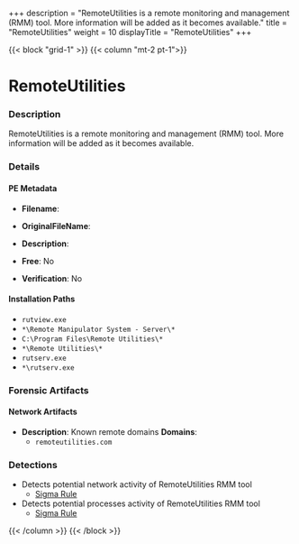 +++
description = "RemoteUtilities is a remote monitoring and management (RMM) tool. More information will be added as it becomes available."
title = "RemoteUtilities"
weight = 10
displayTitle = "RemoteUtilities"
+++


{{< block "grid-1" >}}
{{< column "mt-2 pt-1">}}

# RemoteUtilities


### Description

RemoteUtilities is a remote monitoring and management (RMM) tool. More information will be added as it becomes available.




### Details


#### PE Metadata
- **Filename**: 
- **OriginalFileName**: 
- **Description**: 


- **Free**: No

- **Verification**: No




#### Installation Paths
- `rutview.exe`
- `*\Remote Manipulator System - Server\*`
- `C:\Program Files\Remote Utilities\*`
- `*\Remote Utilities\*`
- `rutserv.exe`
- `*\rutserv.exe`

### Forensic Artifacts




#### Network Artifacts
- **Description**: Known remote domains  **Domains**:
    - `remoteutilities.com`


### Detections
- Detects potential network activity of RemoteUtilities RMM tool
  - [Sigma Rule](https://github.com/magicsword-io/LOLRMM/blob/main/detections/sigma/remoteutilities_network_sigma.yml)
- Detects potential processes activity of RemoteUtilities RMM tool
  - [Sigma Rule](https://github.com/magicsword-io/LOLRMM/blob/main/detections/sigma/remoteutilities_processes_sigma.yml)




{{< /column >}}
{{< /block >}}

